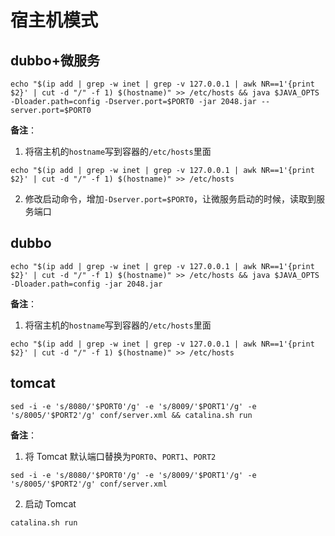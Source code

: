 # 宿主机模式

## dubbo+微服务

```shell
echo "$(ip add | grep -w inet | grep -v 127.0.0.1 | awk NR==1'{print $2}' | cut -d "/" -f 1) $(hostname)" >> /etc/hosts && java $JAVA_OPTS -Dloader.path=config -Dserver.port=$PORT0 -jar 2048.jar --server.port=$PORT0
```

**备注**：

1. 将宿主机的`hostname`写到容器的`/etc/hosts`里面

```shell
echo "$(ip add | grep -w inet | grep -v 127.0.0.1 | awk NR==1'{print $2}' | cut -d "/" -f 1) $(hostname)" >> /etc/hosts
```

2. 修改启动命令，增加`-Dserver.port=$PORT0`，让微服务启动的时候，读取到服务端口

## dubbo

```shell
echo "$(ip add | grep -w inet | grep -v 127.0.0.1 | awk NR==1'{print $2}' | cut -d "/" -f 1) $(hostname)" >> /etc/hosts && java $JAVA_OPTS -Dloader.path=config -jar 2048.jar
```

**备注**：

1. 将宿主机的`hostname`写到容器的`/etc/hosts`里面

```shell
echo "$(ip add | grep -w inet | grep -v 127.0.0.1 | awk NR==1'{print $2}' | cut -d "/" -f 1) $(hostname)" >> /etc/hosts
```

## tomcat

```shell
sed -i -e 's/8080/'$PORT0'/g' -e 's/8009/'$PORT1'/g' -e 's/8005/'$PORT2'/g' conf/server.xml && catalina.sh run
```

**备注**：

1. 将 Tomcat 默认端口替换为`PORT0`、`PORT1`、`PORT2`

```shell
sed -i -e 's/8080/'$PORT0'/g' -e 's/8009/'$PORT1'/g' -e 's/8005/'$PORT2'/g' conf/server.xml
```

2. 启动 Tomcat

```shell
catalina.sh run
```
